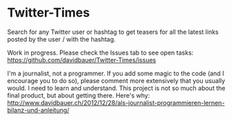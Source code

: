 Twitter-Times
=============

Search for any Twitter user or hashtag to get teasers for all the latest links posted by the user / with the hashtag.

Work in progress. Please check the Issues tab to see open tasks: https://github.com/davidbauer/Twitter-Times/issues

I'm a journalist, not a programmer. If you add some magic to the code (and I encourage you to do so), please comment more extensively that you usually would. I need to learn and understand. This project is not so much about the final product, but about getting there. Here's why: http://www.davidbauer.ch/2012/12/28/als-journalist-programmieren-lernen-bilanz-und-anleitung/
